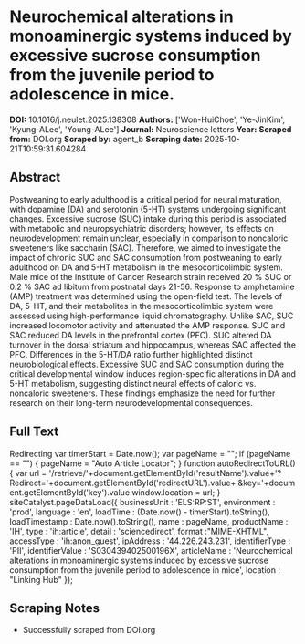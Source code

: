 # Neurochemical alterations in monoaminergic systems induced by excessive sucrose consumption from the juvenile period to adolescence in mice.

**DOI:** 10.1016/j.neulet.2025.138308
**Authors:** ['Won-HuiChoe', 'Ye-JinKim', 'Kyung-ALee', 'Young-ALee']
**Journal:** Neuroscience letters
**Year:** 
**Scraped from:** DOI.org
**Scraped by:** agent_b
**Scraping date:** 2025-10-21T10:59:31.604284

## Abstract

Postweaning to early adulthood is a critical period for neural maturation, with dopamine (DA) and serotonin (5-HT) systems undergoing significant changes. Excessive sucrose (SUC) intake during this period is associated with metabolic and neuropsychiatric disorders; however, its effects on neurodevelopment remain unclear, especially in comparison to noncaloric sweeteners like saccharin (SAC). Therefore, we aimed to investigate the impact of chronic SUC and SAC consumption from postweaning to early adulthood on DA and 5-HT metabolism in the mesocorticolimbic system. Male mice of the Institute of Cancer Research strain received 20 % SUC or 0.2 % SAC ad libitum from postnatal days 21-56. Response to amphetamine (AMP) treatment was determined using the open-field test. The levels of DA, 5-HT, and their metabolites in the mesocorticolimbic system were assessed using high-performance liquid chromatography. Unlike SAC, SUC increased locomotor activity and attenuated the AMP response. SUC and SAC reduced DA levels in the prefrontal cortex (PFC). SUC altered DA turnover in the dorsal striatum and hippocampus, whereas SAC affected the PFC. Differences in the 5-HT/DA ratio further highlighted distinct neurobiological effects. Excessive SUC and SAC consumption during the critical developmental window induces region-specific alterations in DA and 5-HT metabolism, suggesting distinct neural effects of caloric vs. noncaloric sweeteners. These findings emphasize the need for further research on their long-term neurodevelopmental consequences.

## Full Text

Redirecting var timerStart = Date.now(); var pageName = ""; if (pageName == "") { pageName = "Auto Article Locator"; } function autoRedirectToURL() { var url = '/retrieve/'+document.getElementById('resultName').value+'?Redirect='+document.getElementById('redirectURL').value+'&key='+document.getElementById('key').value window.location = url; } siteCatalyst.pageDataLoad({ businessUnit : 'ELS:RP:ST', environment : 'prod', language : 'en', loadTime : (Date.now() - timerStart).toString(), loadTimestamp : Date.now().toString(), name : pageName, productName : 'IH', type : 'ih:article', detail : 'sciencedirect', format :"MIME-XHTML", accessType : 'ih:anon_guest', ipAddress : '44.226.243.231', identifierType : 'PII', identifierValue : 'S030439402500196X', articleName : 'Neurochemical alterations in monoaminergic systems induced by excessive sucrose consumption from the juvenile period to adolescence in mice', location : "Linking Hub" });

## Scraping Notes

- Successfully scraped from DOI.org
